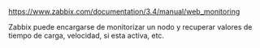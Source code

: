 https://www.zabbix.com/documentation/3.4/manual/web_monitoring

Zabbix puede encargarse de monitorizar un nodo y recuperar valores de tiempo de carga, velocidad, si esta activa, etc.
